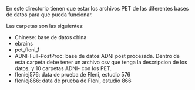 En este directorio tienen que estar los archivos PET de las diferentes bases de datos para que pueda funcionar.

Las carpetas son las siguientes: 

- Chinese: base de datos china
- ebrains
- pet\_fleni\_1
- ADNI-Full-PostProc: base de datos ADNI post procesada. Dentro de esta carpeta debe tener un archivo csv que tenga la descripcion de los datos, y 10 carpetas ADNI-<NUM> con los PET.
- fleniej576: data de prueba de Fleni, estudio 576
- fleniej866: data de prueba de Fleni, estudio 866
